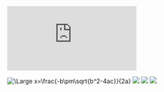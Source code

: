![equation](http://latex.codecogs.com/gif.latex?Max_%7Bx%5Cgeq%200%7D%5Cprod%20%3D%20%5Csum_%7Bg%7D%5Csum_%7Bi%7D%5Cnu_%7Bgi%7D_%5Ccdot%20Y_%7Bgi%7D-%5Csum_%7Bg%7D%5Csum_%7Bi%7D_%7B%5Cdelta_%7Bgi%7D%7D%5Ccdot%20e%5E%7B%5E%7B_%7B%5Cgamma_%7Bgi%7Dx_%7Bgi%2Cland%7D%7D%7D%7D%20-%5Csum_%7Bg%7D%5Csum_%7Bi%7D%5Csum_%7Bj%2Cj%5Cneq%20land%7D_%7B%5Comega_%7Bigi%7Dx_%7Bgij%7D%7D)

<img src="https://latex.codecogs.com/svg.latex?\Large&space;x=\frac{-b\pm\sqrt{b^2-4ac}}{2a}" title="\Large x=\frac{-b\pm\sqrt{b^2-4ac}}{2a}" />

<img src="https://latex.codecogs.com/svg.latex?\Large&space;ecuacion" />


<img src="https://latex.codecogs.com/svg.latex?\Large&space;x=\frac{-b\pm\sqrt{b^2-4ac}}{2a}" />

<img src="https://latex.codecogs.com/svg.latex?\Large&space;d^{e}+54" />
